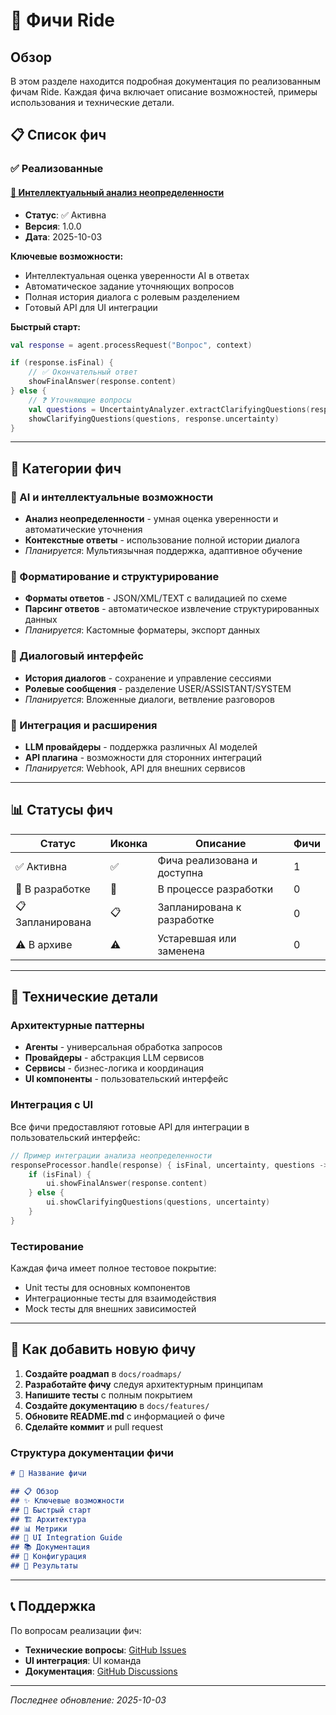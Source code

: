 # 🚀 Фичи Ride

## Обзор

В этом разделе находится подробная документация по реализованным фичам Ride. Каждая фича включает описание возможностей, примеры использования и технические детали.

## 📋 Список фич

### ✅ Реализованные

#### [🧠 Интеллектуальный анализ неопределенности](./FEATURE_UNCERTAINTY_ANALYSIS.md)
- **Статус**: ✅ Активна
- **Версия**: 1.0.0
- **Дата**: 2025-10-03

**Ключевые возможности:**
- Интеллектуальная оценка уверенности AI в ответах
- Автоматическое задание уточняющих вопросов
- Полная история диалога с ролевым разделением
- Готовый API для UI интеграции

**Быстрый старт:**
```kotlin
val response = agent.processRequest("Вопрос", context)

if (response.isFinal) {
    // ✅ Окончательный ответ
    showFinalAnswer(response.content)
} else {
    // ❓ Уточняющие вопросы
    val questions = UncertaintyAnalyzer.extractClarifyingQuestions(response.content)
    showClarifyingQuestions(questions, response.uncertainty)
}
```

---

## 🎨 Категории фич

### 🧠 AI и интеллектуальные возможности
- **Анализ неопределенности** - умная оценка уверенности и автоматические уточнения
- **Контекстные ответы** - использование полной истории диалога
- *Планируется*: Мультиязычная поддержка, адаптивное обучение

### 📝 Форматирование и структурирование
- **Форматы ответов** - JSON/XML/TEXT с валидацией по схеме
- **Парсинг ответов** - автоматическое извлечение структурированных данных
- *Планируется*: Кастомные форматеры, экспорт данных

### 💬 Диалоговый интерфейс
- **История диалогов** - сохранение и управление сессиями
- **Ролевые сообщения** - разделение USER/ASSISTANT/SYSTEM
- *Планируется*: Вложенные диалоги, ветвление разговоров

### 🔧 Интеграция и расширения
- **LLM провайдеры** - поддержка различных AI моделей
- **API плагина** - возможности для сторонних интеграций
- *Планируется*: Webhook, API для внешних сервисов

---

## 📊 Статусы фич

| Статус | Иконка | Описание | Фичи |
|--------|--------|----------|-------|
| ✅ Активна | ✅ | Фича реализована и доступна | 1 |
| 🔄 В разработке | 🔄 | В процессе разработки | 0 |
| 📋 Запланирована | 📋 | Запланирована к разработке | 0 |
| ⚠️ В архиве | ⚠️ | Устаревшая или заменена | 0 |

---

## 🔧 Технические детали

### Архитектурные паттерны
- **Агенты** - универсальная обработка запросов
- **Провайдеры** - абстракция LLM сервисов
- **Сервисы** - бизнес-логика и координация
- **UI компоненты** - пользовательский интерфейс

### Интеграция с UI
Все фичи предоставляют готовые API для интеграции в пользовательский интерфейс:

```kotlin
// Пример интеграции анализа неопределенности
responseProcessor.handle(response) { isFinal, uncertainty, questions ->
    if (isFinal) {
        ui.showFinalAnswer(response.content)
    } else {
        ui.showClarifyingQuestions(questions, uncertainty)
    }
}
```

### Тестирование
Каждая фича имеет полное тестовое покрытие:
- Unit тесты для основных компонентов
- Интеграционные тесты для взаимодействия
- Mock тесты для внешних зависимостей

---

## 📝 Как добавить новую фичу

1. **Создайте роадмап** в `docs/roadmaps/`
2. **Разработайте фичу** следуя архитектурным принципам
3. **Напишите тесты** с полным покрытием
4. **Создайте документацию** в `docs/features/`
5. **Обновите README.md** с информацией о фиче
6. **Сделайте коммит** и pull request

### Структура документации фичи
```markdown
# 🚀 Название фичи

## 📋 Обзор
## ✨ Ключевые возможности
## 🎯 Быстрый старт
## 🏗️ Архитектура
## 📊 Метрики
## 🎨 UI Integration Guide
## 📚 Документация
## 🔧 Конфигурация
## 🎯 Результаты
```

---

## 📞 Поддержка

По вопросам реализации фич:
- **Технические вопросы**: [GitHub Issues](https://github.com/yourusername/ride/issues)
- **UI интеграция**: UI команда
- **Документация**: [GitHub Discussions](https://github.com/yourusername/ride/discussions)

---

*Последнее обновление: 2025-10-03*